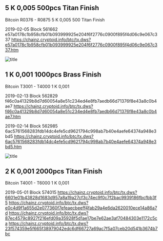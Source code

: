 ## 5 K 0,005 500pcs Titan Finish
Bitcoin R0376 - R0875 5 K 0,005 500 Titan Finish

2019-02-05 Block 561662
e57a0178c1b958cfb01b093999925e204f6f2776c0900f895f4d06c9e067c337
https://chainz.cryptoid.info/btc/tx.dws?e57a0178c1b958cfb01b093999925e204f6f2776c0900f895f4d06c9e067c337.htm

![title](https://i.imgur.com/GWP4vWr.jpg)

## 1 K 0,001 1000pcs Brass Finish
Bitcoin T3001 - T4000 1 K 0,001 

2019-02-13 Block 562829
f46c0a41329b8d7d60054a8e51c234ed4e8fb7aedb66d71376f8e43a8c0b4ae7
https://chainz.cryptoid.info/btc/tx.dws?f46c0a41329b8d7d60054a8e51c234ed4e8fb7aedb66d71376f8e43a8c0b4ae7.htm

2019-02-14 Block 562985
6ac5761568283fdb14dc4efe5cd9621794c998ab7b40e4aefe64374a948e3bd5
https://chainz.cryptoid.info/btc/tx.dws?6ac5761568283fdb14dc4efe5cd9621794c998ab7b40e4aefe64374a948e3bd5.htm

![title](https://i.imgur.com/IG3uX2i.jpg)

## 2 K 0,001 2000pcs Titan Finish
Bitcoin T4001 - T6000 1 K 0,001 

2019-05-01 Block 574015
https://chainz.cryptoid.info/btc/tx.dws?6601e01b43828d1683d957a8a19a27cf3c74ec9f0c7f2bac9939186fbcfbb3f5
https://chainz.cryptoid.info/btc/tx.dws?e0c4d9f1a655d2e077360f7efeaecbeeff4fab29a4e6da2620010ece14a86a7d
https://chainz.cryptoid.info/btc/tx.dws?87ec4579c8927f216efd09a35928f5d1ae17be7e62ae3af70484303e1172c5ca
https://chainz.cryptoid.info/btc/tx.dws?23f574359e5f665f38979042edc6df66727a69ac7f5a07ceb20d541b3674b7bc
